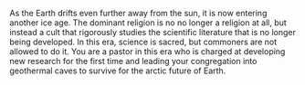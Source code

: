 As the Earth drifts even further away from the sun, it is now entering another ice age.
The dominant religion is no no longer a religion at all, but instead a cult that rigorously studies the scientific literature that is no longer being developed.
In this era, science is sacred, but commoners are not allowed to do it.
You are a pastor in this era who is charged at developing new research for the first time and leading your congregation into geothermal caves to survive for the arctic future of Earth.
